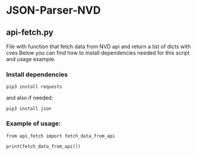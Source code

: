 # JSON-Parser-NVD

## api-fetch.py

File with function that fetch data from NVD api and return a list of dicts with cves
Below you can find how to install dependencies needed for this script and usage example.

### Install dependencies

```
pip3 install requests
```

and also if needed:

```
pip3 install json
```

### Example of usage:

```python3
from api_fetch import fetch_data_from_api

print(fetch_data_from_api())
```
